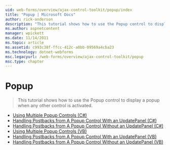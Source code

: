 ```yaml
---
uid: web-forms/overview/ajax-control-toolkit/popup/index
title: "Popup | Microsoft Docs"
author: rick-anderson
description: "This tutorial shows how to use the Popup control to display a popup when any other control is activated."
ms.author: aspnetcontent
manager: wpickett
ms.date: 11/14/2011
ms.topic: article
ms.assetid: c993c38f-ffcc-412c-a8bb-09569a4cba23
ms.technology: dotnet-webforms
msc.legacyurl: /web-forms/overview/ajax-control-toolkit/popup
msc.type: chapter
---
```

Popup
====================
> This tutorial shows how to use the Popup control to display a popup when any other control is activated.


- [Using Multiple Popup Controls (C#)](using-multiple-popup-controls-cs.md)
- [Handling Postbacks from A Popup Control With an UpdatePanel (C#)](handling-postbacks-from-a-popup-control-with-an-updatepanel-cs.md)
- [Handling Postbacks from A Popup Control Without an UpdatePanel (C#)](handling-postbacks-from-a-popup-control-without-an-updatepanel-cs.md)
- [Using Multiple Popup Controls (VB)](using-multiple-popup-controls-vb.md)
- [Handling Postbacks from A Popup Control With an UpdatePanel (VB)](handling-postbacks-from-a-popup-control-with-an-updatepanel-vb.md)
- [Handling Postbacks from A Popup Control Without an UpdatePanel (VB)](handling-postbacks-from-a-popup-control-without-an-updatepanel-vb.md)
